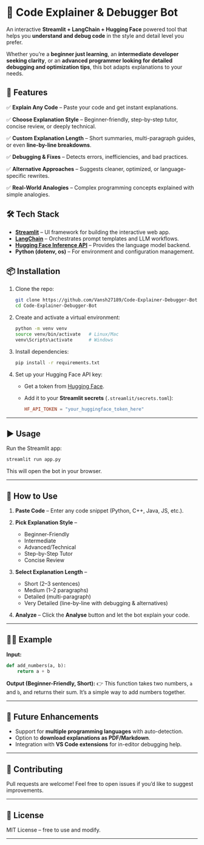 

# 🤖 Code Explainer & Debugger Bot

An interactive **Streamlit + LangChain + Hugging Face** powered tool that helps you **understand and debug code** in the style and detail level you prefer.

Whether you’re a **beginner just learning**, an **intermediate developer seeking clarity**, or an **advanced programmer looking for detailed debugging and optimization tips**, this bot adapts explanations to your needs.



## 🚀 Features

✅ **Explain Any Code** – Paste your code and get instant explanations.

✅ **Choose Explanation Style** – Beginner-friendly, step-by-step tutor, concise review, or deeply technical.

✅ **Custom Explanation Length** – Short summaries, multi-paragraph guides, or even **line-by-line breakdowns**.

✅ **Debugging & Fixes** – Detects errors, inefficiencies, and bad practices.

✅ **Alternative Approaches** – Suggests cleaner, optimized, or language-specific rewrites.

✅ **Real-World Analogies** – Complex programming concepts explained with simple analogies.



## 🛠️ Tech Stack

* **[Streamlit](https://streamlit.io/)** – UI framework for building the interactive web app.
* **[LangChain](https://www.langchain.com/)** – Orchestrates prompt templates and LLM workflows.
* **[Hugging Face Inference API](https://huggingface.co/)** – Provides the language model backend.
* **Python (dotenv, os)** – For environment and configuration management.



## 📦 Installation

1. Clone the repo:

   ```bash
   git clone https://github.com/Vansh27189/Code-Explainer-Debugger-Bot.git
   cd Code-Explainer-Debugger-Bot
   ```

2. Create and activate a virtual environment:

   ```bash
   python -m venv venv
   source venv/bin/activate   # Linux/Mac
   venv\Scripts\activate      # Windows
   ```

3. Install dependencies:

   ```bash
   pip install -r requirements.txt
   ```

4. Set up your Hugging Face API key:

   * Get a token from [Hugging Face](https://huggingface.co/settings/tokens).
   * Add it to your **Streamlit secrets** (`.streamlit/secrets.toml`):

     ```toml
     HF_API_TOKEN = "your_huggingface_token_here"
     ```

---

## ▶️ Usage

Run the Streamlit app:

```bash
streamlit run app.py
```

This will open the bot in your browser.

---

## 🎯 How to Use

1. **Paste Code** – Enter any code snippet (Python, C++, Java, JS, etc.).

2. **Pick Explanation Style** –

   * Beginner-Friendly
   * Intermediate
   * Advanced/Technical
   * Step-by-Step Tutor
   * Concise Review

3. **Select Explanation Length** –

   * Short (2–3 sentences)
   * Medium (1–2 paragraphs)
   * Detailed (multi-paragraph)
   * Very Detailed (line-by-line with debugging & alternatives)

4. **Analyze** – Click the **Analyse** button and let the bot explain your code.

---

## 🧑‍💻 Example

**Input:**

```python
def add_numbers(a, b):
    return a + b
```

**Output (Beginner-Friendly, Short):**
👉 This function takes two numbers, `a` and `b`, and returns their sum. It’s a simple way to add numbers together.

---

## 🔮 Future Enhancements

* Support for **multiple programming languages** with auto-detection.
* Option to **download explanations as PDF/Markdown**.
* Integration with **VS Code extensions** for in-editor debugging help.

---

## 🤝 Contributing

Pull requests are welcome! Feel free to open issues if you’d like to suggest improvements.

---

## 📜 License

MIT License – free to use and modify.

---


